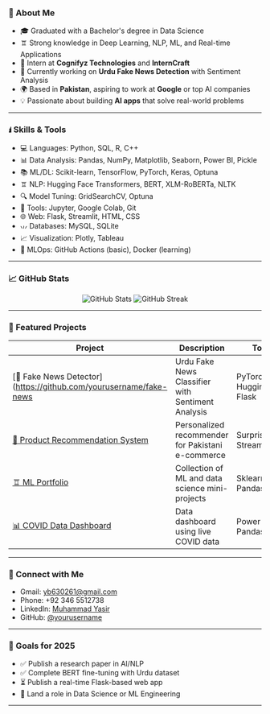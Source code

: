 

### 🚀 About Me

* 🎓 Graduated with a Bachelor's degree in Data Science
* 🨠 Strong knowledge in Deep Learning, NLP, ML, and Real-time Applications
* 💼 Intern at **Cognifyz Technologies** and **InternCraft**
* 🧪 Currently working on **Urdu Fake News Detection** with Sentiment Analysis
* 🌍 Based in **Pakistan**, aspiring to work at **Google** or top AI companies
* 💡 Passionate about building **AI apps** that solve real-world problems

---

### 🖠️ Skills & Tools

* 💻 Languages: Python, SQL, R, C++
* 📊 Data Analysis: Pandas, NumPy, Matplotlib, Seaborn, Power BI, Pickle
* 📚 ML/DL: Scikit-learn, TensorFlow, PyTorch, Keras, Optuna
* 🨠 NLP: Hugging Face Transformers, BERT, XLM-RoBERTa, NLTK
* 🔍 Model Tuning: GridSearchCV, Optuna
* 🧪 Tools: Jupyter, Google Colab, Git
* 🌐 Web: Flask, Streamlit, HTML, CSS
* 🗤️ Databases: MySQL, SQLite
* 📈 Visualization: Plotly, Tableau
* 🧰 MLOps: GitHub Actions (basic), Docker (learning)

---

### 📈 GitHub Stats

<p align="center">
  <img src="https://github-readme-stats.vercel.app/api?username=yourusername&show_icons=true&theme=radical" alt="GitHub Stats" />
  <img src="https://github-readme-streak-stats.herokuapp.com/?user=yourusername&theme=radical" alt="GitHub Streak" />
</p>

---

### 📌 Featured Projects

| Project                                                                                     | Description                                       | Tools                       |
| ------------------------------------------------------------------------------------------- | ------------------------------------------------- | --------------------------- |
| [📰 Fake News Detector](https://github.com/yourusername/fake-news                   | Urdu Fake News Classifier with Sentiment Analysis | PyTorch, HuggingFace, Flask |
| [🛒 Product Recommendation System](https://github.com/yourusername/recommendation-pakistan) | Personalized recommender for Pakistani e-commerce | Surprise, Streamlit         |
| [🨠 ML Portfolio](https://github.com/yourusername/ml-projects)                              | Collection of ML and data science mini-projects   | Sklearn, Pandas             |
| [📊 COVID Data Dashboard](https://github.com/yourusername/covid-dashboard)                  | Data dashboard using live COVID data              | Power BI, Pandas            |

---

### 💋 Connect with Me

* Gmail: [yb630261@gmail.com](mailto:yb630261@gmail.com)
* Phone: +92 346 5512738
* LinkedIn: [Muhammad Yasir](https://www.linkedin.com/in/muhammadyasirdata/)
* GitHub: [@yourusername](https://github.com/yourusername)

---

### 🧡 Goals for 2025

* ✅ Publish a research paper in AI/NLP
* ✅ Complete BERT fine-tuning with Urdu dataset
* ⏳ Publish a real-time Flask-based web app
* 💼 Land a role in Data Science or ML Engineering

---
